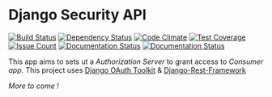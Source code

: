 # Django Security API

[![Build Status](https://travis-ci.org/DataIsTheNewBlack/Django-SecurityAPI.svg?branch=master)](https://travis-ci.org/DataIsTheNewBlack/Django-SecurityAPI)
[![Dependency Status](https://gemnasium.com/badges/github.com/DataIsTheNewBlack/Django-SecurityAPI.svg)](https://gemnasium.com/github.com/DataIsTheNewBlack/Django-SecurityAPI)
[![Code Climate](https://codeclimate.com/github/DataIsTheNewBlack/Django-SecurityAPI/badges/gpa.svg)](https://codeclimate.com/github/DataIsTheNewBlack/Django-SecurityAPI)
[![Test Coverage](https://codeclimate.com/github/DataIsTheNewBlack/Django-SecurityAPI/badges/coverage.svg)](https://codeclimate.com/github/DataIsTheNewBlack/Django-SecurityAPI/coverage)
[![Issue Count](https://codeclimate.com/github/DataIsTheNewBlack/Django-SecurityAPI/badges/issue_count.svg)](https://codeclimate.com/github/DataIsTheNewBlack/Django-SecurityAPI)
[![Documentation Status](https://readthedocs.org/projects/django-securityapi/badge/?version=doc-user)](http://django-securityapi.readthedocs.io/en/latest/?badge=doc-user)
[![Documentation Status](https://readthedocs.org/projects/django-securityapi/badge/?version=doc-dev)](http://django-securityapi.readthedocs.io/en/latest/?badge=doc-dev)

This app aims to sets ut a *Authorization Server* to grant access to *Consumer app*.
This project uses [Django OAuth Toolkit](https://django-oauth-toolkit.readthedocs.io) & [Django-Rest-Framework](http://www.django-rest-framework.org/)

*More to come !*

